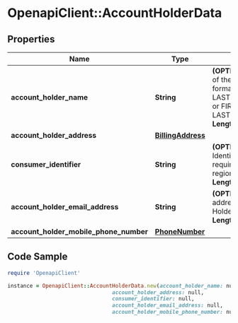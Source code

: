 # OpenapiClient::AccountHolderData

## Properties

Name | Type | Description | Notes
------------ | ------------- | ------------- | -------------
**account_holder_name** | **String** | __(OPTIONAL)__ The name of the cardholder in the format LASTNAME/FIRSTNAME or FIRSTNAME LASTNAME&lt;br&gt; __Max Length:27__  | [optional] 
**account_holder_address** | [**BillingAddress**](BillingAddress.md) |  | [optional] 
**consumer_identifier** | **String** | __(OPTIONAL)__ Customer Identifier that may be required in some regions.&lt;br&gt; __Max Length:88__  | [optional] 
**account_holder_email_address** | **String** | __(OPTIONAL)__ The e-mail address of the Account Holder&lt;br&gt; __Max Length: 320__  | [optional] 
**account_holder_mobile_phone_number** | [**PhoneNumber**](PhoneNumber.md) |  | [optional] 

## Code Sample

```ruby
require 'OpenapiClient'

instance = OpenapiClient::AccountHolderData.new(account_holder_name: null,
                                 account_holder_address: null,
                                 consumer_identifier: null,
                                 account_holder_email_address: null,
                                 account_holder_mobile_phone_number: null)
```


